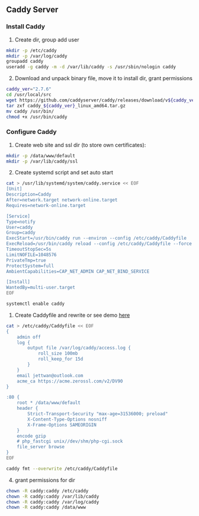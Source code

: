 ## Caddy Server

### Install Caddy

1. Create dir, group add user

```bash
mkdir -p /etc/caddy
mkdir -p /var/log/caddy
groupadd caddy
useradd -g caddy -m -d /var/lib/caddy -s /usr/sbin/nologin caddy
```

2. Download and unpack binary file, move it to install dir, grant permissions


```bash
caddy_ver="2.7.6"
cd /usr/local/src
wget https://github.com/caddyserver/caddy/releases/download/v${caddy_ver}/caddy_${caddy_ver}_linux_amd64.tar.gz
tar zxf caddy_${caddy_ver}_linux_amd64.tar.gz
mv caddy /usr/bin/
chmod +x /usr/bin/caddy
```

### Configure Caddy

1. Create web site and ssl dir (to store own certificates):

```bash
mkdir -p /data/www/default
mkdir -p /var/lib/caddy/ssl
```

2. Create systemd script and set auto start

```bash
cat > /usr/lib/systemd/system/caddy.service << EOF
[Unit]
Description=Caddy
After=network.target network-online.target
Requires=network-online.target

[Service]
Type=notify
User=caddy
Group=caddy
ExecStart=/usr/bin/caddy run --environ --config /etc/caddy/Caddyfile
ExecReload=/usr/bin/caddy reload --config /etc/caddy/Caddyfile --force
TimeoutStopSec=5s
LimitNOFILE=1048576
PrivateTmp=true
ProtectSystem=full
AmbientCapabilities=CAP_NET_ADMIN CAP_NET_BIND_SERVICE

[Install]
WantedBy=multi-user.target
EOF

systemctl enable caddy
```

1. Create Caddyfile and rewrite or see demo [here](./Caddyfile)

```bash
cat > /etc/caddy/Caddyfile << EOF
{
    admin off
    log {
        output file /var/log/caddy/access.log {
            roll_size 100mb
            roll_keep_for 15d
        }
    }
    email jettwan@outlook.com
    acme_ca https://acme.zerossl.com/v2/DV90
}

:80 {
    root * /data/www/default
    header {
        Strict-Transport-Security "max-age=31536000; preload"
        X-Content-Type-Options nosniff
        X-Frame-Options SAMEORIGIN
    }
    encode gzip
    # php_fastcgi unix//dev/shm/php-cgi.sock
    file_server browse
}
EOF

caddy fmt --overwrite /etc/caddy/Caddyfile
```

4. grant permissions for dir

```bash
chown -R caddy:caddy /etc/caddy
chown -R caddy:caddy /var/lib/caddy
chown -R caddy:caddy /var/log/caddy
chown -R caddy:caddy /data/www
```
